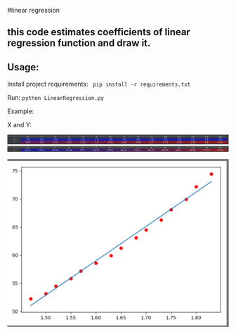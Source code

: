 #linear regression

## this code estimates coefficients of linear regression function and draw it.


## Usage:

Install project requirements:
` pip install -r requirements.txt`

Run:
`python LinearRegression.py`

Example:

X and Y:

![X](https://raw.githubusercontent.com/khashayarghamati/linearRegression/master/img/x.png)
![Y](https://raw.githubusercontent.com/khashayarghamati/linearRegression/master/img/y.png)


![Result](https://raw.githubusercontent.com/khashayarghamati/linearRegression/master/img/result.png)



